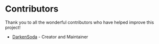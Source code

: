 # Contributors

Thank you to all the wonderful contributors who have helped improve this project!

- [DarkenSoda](https://github.com/DarkenSoda) - Creator and Maintainer
